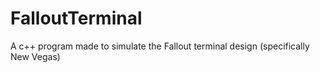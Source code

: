 # FalloutTerminal
A c++ program made to simulate the Fallout terminal design (specifically New Vegas)
